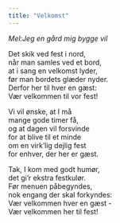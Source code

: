 ```yaml
---
title: "Velkomst"
---
```


*Mel:Jeg en gård mig bygge vil*

Det skik ved fest i nord,  
når man samles ved et bord,  
at i sang en velkomst lyder,  
før man bordets glæder nyder.  
Derfor her til hver en gæst:  
Vær velkommen til vor fest!

Vi vil ønske, at I må  
mange gode timer få,  
og at dagen vil forsvinde  
for at blive til et minde  
om en virk’lig dejlig fest  
for enhver, der her er gæst.

Tak, I kom med godt humør,  
det gi’r ekstra festkulør.  
Før menuen påbegyndes,  
nok engang der skal forkyndes:  
Vær velkommen hver en gæst -  
Vær velkommen her til fest!